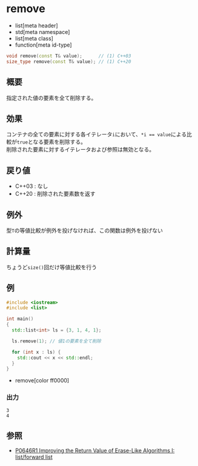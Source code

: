 # remove
* list[meta header]
* std[meta namespace]
* list[meta class]
* function[meta id-type]

```cpp
void remove(const T& value);      // (1) C++03
size_type remove(const T& value); // (1) C++20
```

## 概要
指定された値の要素を全て削除する。


## 効果
コンテナの全ての要素に対する各イテレータ`i`において、`*i == value`による比較が`true`となる要素を削除する。  
削除された要素に対するイテレータおよび参照は無効となる。


## 戻り値
- C++03 : なし
- C++20 : 削除された要素数を返す


## 例外
型`T`の等値比較が例外を投げなければ、この関数は例外を投げない


## 計算量
ちょうど`size()`回だけ等値比較を行う


## 例
```cpp example
#include <iostream>
#include <list>

int main()
{
  std::list<int> ls = {3, 1, 4, 1};

  ls.remove(1); // 値1の要素を全て削除

  for (int x : ls) {
    std::cout << x << std::endl;
  }
}
```
* remove[color ff0000]

### 出力
```
3
4
```


## 参照
- [P0646R1 Improving the Return Value of Erase-Like Algorithms I: list/forward list](http://www.open-std.org/jtc1/sc22/wg21/docs/papers/2018/p0646r1.pdf)
